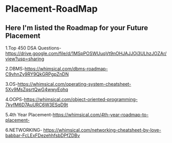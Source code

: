 # Placement-RoadMap

## Here I'm listed the Roadmap for your Future Placement

1.Top 450 DSA Questions-https://drive.google.com/file/d/1MSpPOSWUuqVt9nOHJAJJOj3ULhzJOZAr/view?usp=sharing

2.DBMS-https://whimsical.com/dbms-roadmap-C9vhnZy9RY9QkGRPgpZnDN

3.OS-https://whimsical.com/operating-system-cheatsheet-5Xv9MsZqsrtQwG4wwyEohq

4.OOPS-https://whimsical.com/object-oriented-programming-7kyfM6D7AuURC6W3ESqD9t

5.4th Year Placement-https://whimsical.com/4th-year-roadmap-to-placement-

6.NETWORKING- https://whimsical.com/networking-cheatsheet-by-love-babbar-FcLExFDezehhfsbDPfZDBv
